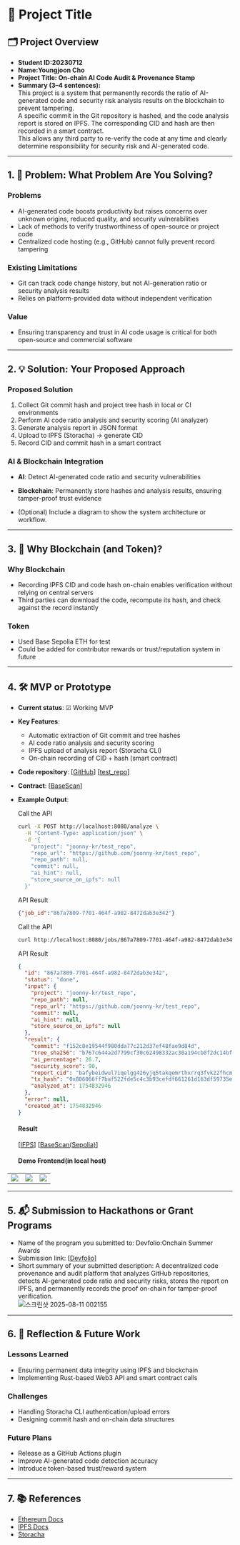 # 🚀 Project Title

## 🗂️ Project Overview
- **Student ID:20230712**  
- **Name:Youngjoon Cho**  
- **Project Title: On-chain AI Code Audit & Provenance Stamp**  
- **Summary (3–4 sentences):**  
  This project is a system that permanently records the ratio of AI-generated code and security risk analysis results on the blockchain to prevent tampering.  
  A specific commit in the Git repository is hashed, and the code analysis report is stored on IPFS. The corresponding CID and hash are then recorded in a smart contract.  
  This allows any third party to re-verify the code at any time and clearly determine responsibility for security risk and AI-generated code.


---

## 1. 🧩 Problem: What Problem Are You Solving?
### Problems
- AI-generated code boosts productivity but raises concerns over unknown origins, reduced quality, and security vulnerabilities
- Lack of methods to verify trustworthiness of open-source or project code
- Centralized code hosting (e.g., GitHub) cannot fully prevent record tampering

### Existing Limitations
- Git can track code change history, but not AI-generation ratio or security analysis results
- Relies on platform-provided data without independent verification

### Value
- Ensuring transparency and trust in AI code usage is critical for both open-source and commercial software

---

## 2. 💡 Solution: Your Proposed Approach
### Proposed Solution
1. Collect Git commit hash and project tree hash in local or CI environments  
2. Perform AI code ratio analysis and security scoring (AI analyzer)  
3. Generate analysis report in JSON format  
4. Upload to IPFS (Storacha) → generate CID  
5. Record CID and commit hash in a smart contract

### AI & Blockchain Integration
- **AI**: Detect AI-generated code ratio and security vulnerabilities
- **Blockchain**: Permanently store hashes and analysis results, ensuring tamper-proof trust evidence

- (Optional) Include a diagram to show the system architecture or workflow.

---

## 3. 🔗 Why Blockchain (and Token)?
### Why Blockchain
- Recording IPFS CID and code hash on-chain enables verification without relying on central servers
- Third parties can download the code, recompute its hash, and check against the record instantly

### Token
- Used Base Sepolia ETH for test
- Could be added for contributor rewards or trust/reputation system in future

---

## 4. 🛠️ MVP or Prototype
- **Current status**: ☑ Working MVP
- **Key Features**:
  - Automatic extraction of Git commit and tree hashes
  - AI code ratio analysis and security scoring
  - IPFS upload of analysis report (Storacha CLI)
  - On-chain recording of CID + hash (smart contract)
- **Code repository**: [[GitHub](https://github.com/joonny-kr/project_AB)] [[test_repo](https://github.com/joonny-kr/test_repo)]  
- **Contract**: [[BaseScan](https://sepolia.basescan.org/address/0x106c5a562f0cdfb90a26e0d739163409abc4ada6)]
- **Example Output**:

    <figcaption>Call the API</figcaption>

    ```bash
    curl -X POST http://localhost:8080/analyze \
      -H "Content-Type: application/json" \
      -d '{
        "project": "joonny-kr/test_repo",
        "repo_url": "https://github.com/joonny-kr/test_repo",
        "repo_path": null,
        "commit": null,
        "ai_hint": null,
        "store_source_on_ipfs": null
      }'
    ```

    <figcaption>API Result</figcaption>

    ```json
    {"job_id":"867a7809-7701-464f-a982-8472dab3e342"}
    ```

    <figcaption>Call the API</figcaption>

    ```bash
    curl http://localhost:8080/jobs/867a7809-7701-464f-a982-8472dab3e342
    ```

    <figcaption>API Result</figcaption>

    ```json
    {
      "id": "867a7809-7701-464f-a982-8472dab3e342",
      "status": "done",
      "input": {
        "project": "joonny-kr/test_repo",
        "repo_path": null,
        "repo_url": "https://github.com/joonny-kr/test_repo",
        "commit": null,
        "ai_hint": null,
        "store_source_on_ipfs": null
      },
      "result": {
        "commit": "f152c8e19544f980dda77c212d37ef48fae9d84d",
        "tree_sha256": "b767c644a2d7799cf30c62498332ac30a194cb0f2dc14bf4c11d0832436f47f8",
        "ai_percentage": 26.7,
        "security_score": 90,
        "report_cid": "bafybeidwul7iqelgg426yjq5takqemrthxrrq3fvk22fhcmola2ils4cla",
        "tx_hash": "0x806066ff7baf522fde5c4c3b93cefdf661261d163df59735e318d93ad17e5513",
        "analyzed_at": 1754832946
      },
      "error": null,
      "created_at": 1754832946
    }
    ```
    #### Result    
    [[IFPS](https://ipfs.io/ipfs/bafybeidwul7iqelgg426yjq5takqemrthxrrq3fvk22fhcmola2ils4cla/)]
    [[BaseScan(Sepolia)](https://sepolia.basescan.org/tx/0x53b5b563e2fefcd8d99add64536bf4c3e6b87e95843daa1332a096909aa9f82d)]
    
    #### Demo Frontend(in local host)
    
| | | |
|---|---|---|
| ![](https://hackmd.io/_uploads/HJftuXIdxl.png) | ![](https://hackmd.io/_uploads/SyGtOXUule.png) | ![](https://hackmd.io/_uploads/HkGt_mL_ee.png) |

    



---

## 5. 📬 Submission to Hackathons or Grant Programs
- Name of the program you submitted to: Devfolio:Onchain Summer Awards  
- Submission link: [[Devfolio](https://devfolio.co/projects/projectab-c4f8)]  
- Short summary of your submitted description: A decentralized code provenance and audit platform that analyzes GitHub repositories, detects AI-generated code ratio and security risks, stores the report on IPFS, and permanently records the proof on-chain for tamper-proof verification.  
![스크린샷 2025-08-11 002155](https://hackmd.io/_uploads/SkPEtNLOlx.png)


---

## 6. 🤔 Reflection & Future Work
### Lessons Learned
- Ensuring permanent data integrity using IPFS and blockchain
- Implementing Rust-based Web3 API and smart contract calls

### Challenges
- Handling Storacha CLI authentication/upload errors
- Designing commit hash and on-chain data structures

### Future Plans
- Release as a GitHub Actions plugin
- Improve AI-generated code detection accuracy
- Introduce token-based trust/reward system

---

## 7. 📚 References
- [Ethereum Docs](https://ethereum.org)  
- [IPFS Docs](https://docs.ipfs.tech)  
- [Storacha](https://storacha.network) 
